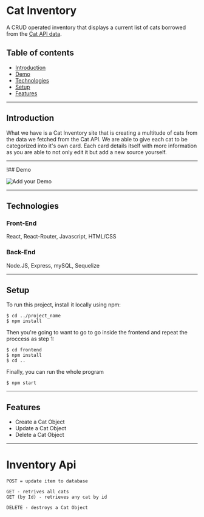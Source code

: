 # Cat Inventory 
A CRUD operated inventory that displays a current list of cats borrowed from the [Cat API data](https://thecatapi.com/). 




## Table of contents

- [Introduction](#introduction)
- [Demo](#demo)
- [Technologies](#technologies)
- [Setup](#setup)
- [Features](#features)


---

## Introduction

What we have is a Cat Inventory site that is creating a multitude of cats from the data we fetched from the Cat API. We are able to give each cat to be categorized into it's own card. Each card details itself with more information as you are able to not only edit it but add a new source yourself.



---

!## Demo

![Add your Demo](readme_assets/screen.gif) 

---

## Technologies

### Front-End
React, React-Router, Javascript, HTML/CSS

### Back-End
Node.JS, Express, mySQL, Sequelize

---

## Setup

To run this project, install it locally using npm:

```
$ cd ../project_name
$ npm install
```
Then you're going to want to go to go inside the frontend and repeat the proccess as step 1:

```
$ cd frontend
$ npm install
$ cd ..
```
Finally, you can run the whole program

```
$ npm start
```

---

## Features

- Create a Cat Object
- Update a Cat Object
- Delete a Cat Object

---

# Inventory Api

```
POST = update item to database
```

```
GET - retrives all cats
GET (by Id) - retrieves any cat by id
```

```
DELETE - destroys a Cat Object
```

